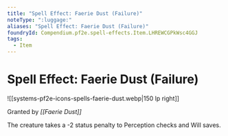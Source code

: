 ```yaml
---
title: "Spell Effect: Faerie Dust (Failure)"
noteType: ":luggage:"
aliases: "Spell Effect: Faerie Dust (Failure)"
foundryId: Compendium.pf2e.spell-effects.Item.LHREWCGPkWsc4GGJ
tags:
  - Item
---
```


# Spell Effect: Faerie Dust (Failure)
![[systems-pf2e-icons-spells-faerie-dust.webp|150 lp right]]

Granted by _[[Faerie Dust]]_

The creature takes a -2 status penalty to Perception checks and Will saves.
